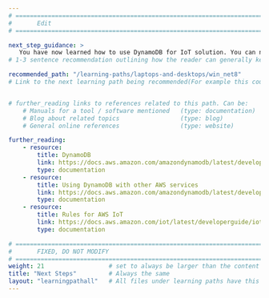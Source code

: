 ```yaml
---
# ================================================================================
#       Edit
# ================================================================================

next_step_guidance: >
   You have now learned how to use DynamoDB for IoT solution. You can now learn how to develop IoT applications with .NET 8 on Windows on Arm.
# 1-3 sentence recommendation outlining how the reader can generally keep learning about these topics, and a specific explanation of why the next step is being recommended.

recommended_path: "/learning-paths/laptops-and-desktops/win_net8"
# Link to the next learning path being recommended(For example this could be /learning-paths/servers-and-cloud-computing/mongodb).


# further_reading links to references related to this path. Can be:
    # Manuals for a tool / software mentioned   (type: documentation)
    # Blog about related topics                 (type: blog)
    # General online references                 (type: website) 

further_reading:
    - resource:
        title: DynamoDB
        link: https://docs.aws.amazon.com/amazondynamodb/latest/developerguide/Introduction.html
        type: documentation
    - resource:
        title: Using DynamoDB with other AWS services
        link: https://docs.aws.amazon.com/amazondynamodb/latest/developerguide/OtherServices.html
        type: documentation
    - resource:
        title: Rules for AWS IoT 
        link: https://docs.aws.amazon.com/iot/latest/developerguide/iot-rules.html
        type: documentation

# ================================================================================
#       FIXED, DO NOT MODIFY
# ================================================================================
weight: 21                  # set to always be larger than the content in this path, and one more than 'review'
title: "Next Steps"         # Always the same
layout: "learningpathall"   # All files under learning paths have this same wrapper
---
```

